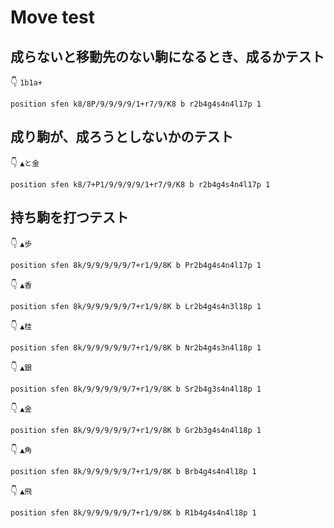# Move test

## 成らないと移動先のない駒になるとき、成るかテスト

👇 `1b1a+`  

```plaintext
position sfen k8/8P/9/9/9/9/1+r7/9/K8 b r2b4g4s4n4l17p 1
```

## 成り駒が、成ろうとしないかのテスト

👇 `▲と金`  

```plaintext
position sfen k8/7+P1/9/9/9/9/1+r7/9/K8 b r2b4g4s4n4l17p 1
```

## 持ち駒を打つテスト

👇 `▲歩`  

```plaintext
position sfen 8k/9/9/9/9/9/7+r1/9/8K b Pr2b4g4s4n4l17p 1
```

👇 `▲香`  

```plaintext
position sfen 8k/9/9/9/9/9/7+r1/9/8K b Lr2b4g4s4n3l18p 1
```

👇 `▲桂`  

```plaintext
position sfen 8k/9/9/9/9/9/7+r1/9/8K b Nr2b4g4s3n4l18p 1
```

👇 `▲銀`  

```plaintext
position sfen 8k/9/9/9/9/9/7+r1/9/8K b Sr2b4g3s4n4l18p 1
```

👇 `▲金`  

```plaintext
position sfen 8k/9/9/9/9/9/7+r1/9/8K b Gr2b3g4s4n4l18p 1
```

👇 `▲角`  

```plaintext
position sfen 8k/9/9/9/9/9/7+r1/9/8K b Brb4g4s4n4l18p 1
```

👇 `▲飛`  

```plaintext
position sfen 8k/9/9/9/9/9/7+r1/9/8K b R1b4g4s4n4l18p 1
```
